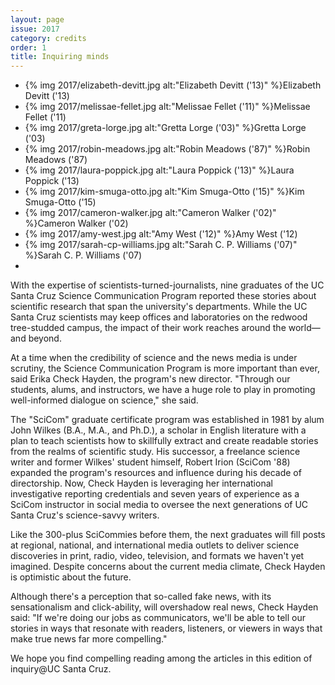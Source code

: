 ```yaml
---
layout: page
issue: 2017
category: credits
order: 1
title: Inquiring minds
---
```


<ul class="contributors-container">
<li>{% img 2017/elizabeth-devitt.jpg alt:"Elizabeth Devitt ('13)" %}<span>Elizabeth Devitt ('13)</span></li>

<li>{% img 2017/melissae-fellet.jpg alt:"Melissae Fellet ('11)" %}<span>Melissae Fellet ('11)</span></li>

<li>{% img 2017/greta-lorge.jpg alt:"Gretta Lorge ('03)" %}<span>Gretta Lorge ('03)</span></li>

<li>{% img 2017/robin-meadows.jpg alt:"Robin Meadows ('87)" %}<span>Robin Meadows ('87)</span></li>

<li>{% img 2017/laura-poppick.jpg alt:"Laura Poppick ('13)" %}<span>Laura Poppick ('13)</span></li>

<li>{% img 2017/kim-smuga-otto.jpg alt:"Kim Smuga-Otto ('15)" %}<span>Kim Smuga-Otto ('15)</span></li>

<li>{% img 2017/cameron-walker.jpg alt:"Cameron Walker ('02)" %}<span>Cameron Walker ('02)</span></li>

<li>{% img 2017/amy-west.jpg alt:"Amy West ('12)" %}<span>Amy West ('12)</span></li>

<li>{% img 2017/sarah-cp-williams.jpg alt:"Sarah C. P. Williams ('07)" %}<span>Sarah C. P. Williams ('07)</span></li>

<li><span></span></li>
</ul>

With the expertise of scientists-turned-journalists, nine graduates of the UC Santa Cruz Science Communication Program reported these stories about scientific research that span the university&#39;s departments. While the UC Santa Cruz scientists may keep offices and laboratories on the redwood tree-studded campus, the impact of their work reaches around the world—and beyond.

At a time when the credibility of science and the news media is under scrutiny, the Science Communication Program is more important than ever, said Erika Check Hayden, the program&#39;s new director. &quot;Through our students, alums, and instructors, we have a huge role to play in promoting well-informed dialogue on science,&quot;
she said.

The &quot;SciCom&quot; graduate certificate program was established in 1981 by alum John Wilkes (B.A., M.A., and Ph.D.), a scholar in English literature with a plan to teach scientists how to skillfully extract and create readable stories from the realms of scientific study. His successor, a freelance science writer and former Wilkes&#39; student himself, Robert Irion (SciCom &#39;88) expanded the program&#39;s resources and influence during his decade of directorship. Now, Check Hayden is leveraging her international investigative reporting credentials and seven years of experience as a SciCom instructor in social media to oversee the next generations of UC Santa Cruz&#39;s science-savvy writers.

Like the 300-plus SciCommies before them, the next graduates will fill posts at regional, national, and international media outlets to deliver science discoveries in print, radio, video, television, and formats we haven&#39;t yet imagined. Despite concerns about the current media climate, Check Hayden is optimistic about the future.

Although there&#39;s a perception that so-called fake news, with its sensationalism and click-ability, will overshadow real news, Check Hayden said: &quot;If we&#39;re doing our jobs as communicators, we&#39;ll be able to tell our stories in ways that resonate with readers, listeners, or viewers in ways that make true news far more compelling.&quot;

We hope you find compelling reading among the articles in this edition of inquiry@UC Santa Cruz.
